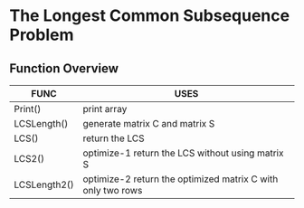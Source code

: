 # The Longest Common Subsequence Problem
## Function Overview
FUNC   |USES 
---------|--------
Print()  | print array 
LCSLength()| generate matrix C and matrix S  
LCS()| return the LCS 
LCS2()| optimize-1 return the LCS without using matrix S
LCSLength2()| optimize-2 return the optimized matrix C with only two rows
